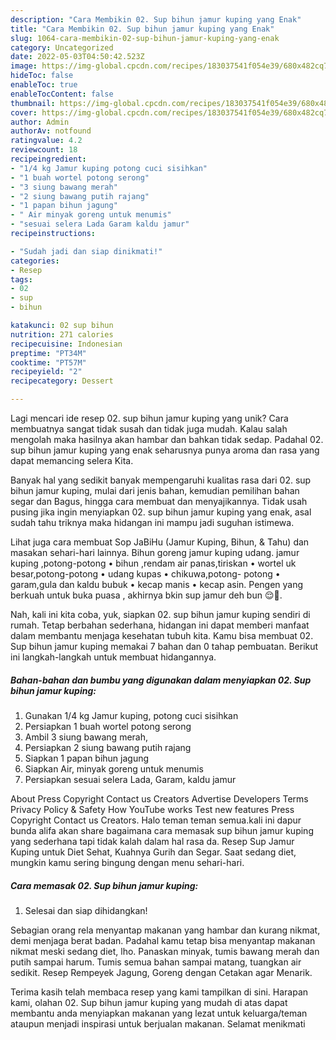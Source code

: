 ```yaml
---
description: "Cara Membikin 02. Sup bihun jamur kuping yang Enak"
title: "Cara Membikin 02. Sup bihun jamur kuping yang Enak"
slug: 1064-cara-membikin-02-sup-bihun-jamur-kuping-yang-enak
category: Uncategorized
date: 2022-05-03T04:50:42.523Z
image: https://img-global.cpcdn.com/recipes/183037541f054e39/680x482cq70/02-sup-bihun-jamur-kuping-foto-resep-utama.jpg
hideToc: false
enableToc: true
enableTocContent: false
thumbnail: https://img-global.cpcdn.com/recipes/183037541f054e39/680x482cq70/02-sup-bihun-jamur-kuping-foto-resep-utama.jpg
cover: https://img-global.cpcdn.com/recipes/183037541f054e39/680x482cq70/02-sup-bihun-jamur-kuping-foto-resep-utama.jpg
author: Admin
authorAv: notfound
ratingvalue: 4.2
reviewcount: 18
recipeingredient:
- "1/4 kg Jamur kuping potong cuci sisihkan"
- "1 buah wortel potong serong"
- "3 siung bawang merah"
- "2 siung bawang putih rajang"
- "1 papan bihun jagung"
- " Air minyak goreng untuk menumis"
- "sesuai selera Lada Garam kaldu jamur"
recipeinstructions:

- "Sudah jadi dan siap dinikmati!"
categories:
- Resep
tags:
- 02
- sup
- bihun

katakunci: 02 sup bihun 
nutrition: 271 calories
recipecuisine: Indonesian
preptime: "PT34M"
cooktime: "PT57M"
recipeyield: "2"
recipecategory: Dessert

---
```





Lagi mencari ide resep 02. sup bihun jamur kuping yang unik? Cara membuatnya sangat tidak susah dan tidak juga mudah. Kalau salah mengolah maka hasilnya akan hambar dan bahkan tidak sedap. Padahal 02. sup bihun jamur kuping yang enak seharusnya punya aroma dan rasa yang dapat memancing selera Kita.





Banyak hal yang sedikit banyak mempengaruhi kualitas rasa dari 02. sup bihun jamur kuping, mulai dari jenis bahan, kemudian pemilihan bahan segar dan Bagus, hingga cara membuat dan menyajikannya. Tidak usah pusing jika ingin menyiapkan 02. sup bihun jamur kuping yang enak,      asal sudah tahu triknya maka hidangan ini mampu jadi suguhan istimewa.














Lihat juga cara membuat Sop JaBiHu (Jamur Kuping, Bihun, &amp; Tahu) dan masakan sehari-hari lainnya. Bihun goreng jamur kuping udang. jamur kuping ,potong-potong • bihun ,rendam air panas,tiriskan • wortel uk besar,potong-potong • udang kupas • chikuwa,potong- potong • garam,gula dan kaldu bubuk • kecap manis • kecap asin. Pengen yang berkuah untuk buka puasa , akhirnya bkin sup jamur deh bun 😌🤗.






Nah, kali ini kita coba, yuk, siapkan 02. sup bihun jamur kuping sendiri di rumah. Tetap berbahan sederhana, hidangan ini dapat memberi manfaat dalam membantu menjaga kesehatan tubuh kita. Kamu bisa membuat 02. Sup bihun jamur kuping memakai 7 bahan dan 0 tahap pembuatan. Berikut ini langkah-langkah untuk membuat hidangannya.

<!--inarticleads1-->

##### Bahan-bahan dan bumbu yang digunakan dalam menyiapkan 02. Sup bihun jamur kuping:

1. Gunakan 1/4 kg Jamur kuping, potong cuci sisihkan
1. Persiapkan 1 buah wortel potong serong
1. Ambil 3 siung bawang merah,
1. Persiapkan 2 siung bawang putih rajang
1. Siapkan 1 papan bihun jagung
1. Siapkan  Air, minyak goreng untuk menumis
1. Persiapkan sesuai selera Lada, Garam, kaldu jamur


About Press Copyright Contact us Creators Advertise Developers Terms Privacy Policy &amp; Safety How YouTube works Test new features Press Copyright Contact us Creators. Halo teman teman semua.kali ini dapur bunda alifa akan share bagaimana cara memasak sup bihun jamur kuping yang sederhana tapi tidak kalah dalam hal rasa da. Resep Sup Jamur Kuping untuk Diet Sehat, Kuahnya Gurih dan Segar. Saat sedang diet, mungkin kamu sering bingung dengan menu sehari-hari. 

<!--inarticleads2-->

##### Cara memasak 02. Sup bihun jamur kuping:


1. Selesai dan siap dihidangkan!

Sebagian orang rela menyantap makanan yang hambar dan kurang nikmat, demi menjaga berat badan. Padahal kamu tetap bisa menyantap makanan nikmat meski sedang diet, lho. Panaskan minyak, tumis bawang merah dan putih sampai harum. Tumis semua bahan sampai matang, tuangkan air sedikit. Resep Rempeyek Jagung, Goreng dengan Cetakan agar Menarik. 

Terima kasih telah membaca resep yang kami tampilkan di sini. Harapan kami, olahan 02. Sup bihun jamur kuping yang mudah di atas dapat membantu anda menyiapkan makanan yang lezat untuk keluarga/teman ataupun menjadi inspirasi untuk berjualan makanan. Selamat menikmati
